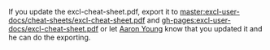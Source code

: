 If you update the excl-cheat-sheet.pdf, export it to [master:excl-user-docs/cheat-sheets/excl-cheat-sheet.pdf](https://github.com/ExCL-Docs/excl-user-docs/blob/master/cheat-sheets/excl-cheat-sheet.pdf) and [gh-pages:excl-user-docs/excl-cheat-sheet.pdf](https://github.com/ExCL-Docs/excl-user-docs/blob/gh-pages/excl-cheat-sheet.pdf) or let [Aaron Young](mailto:youngar@ornl.gov?subject=[ExCL]%20Update%20ExCL%20Cheat%20Sheet) know that you updated it and he can do the exporting.
